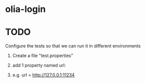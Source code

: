 # olia-login


# TODO
Configure the tests so that we can run it in different environments

1. Create a file "test.properties"
2. add 1 property named url: 

3. e.g. url = http://127.0.0.1:11234
